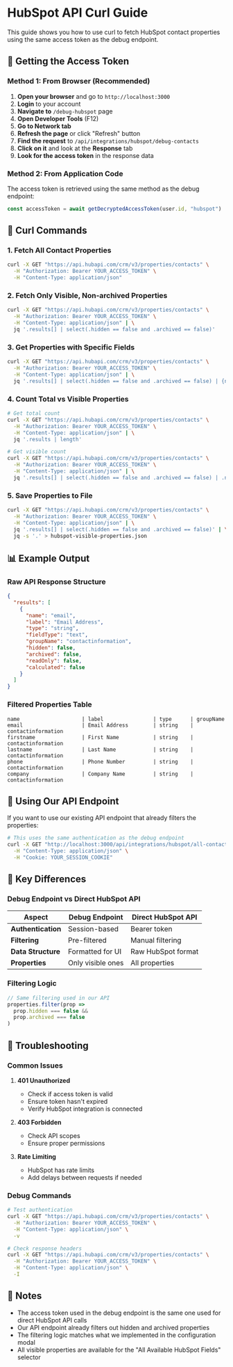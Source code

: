 # HubSpot API Curl Guide

This guide shows you how to use curl to fetch HubSpot contact properties using the same access token as the debug endpoint.

## 🔑 Getting the Access Token

### Method 1: From Browser (Recommended)
1. **Open your browser** and go to `http://localhost:3000`
2. **Login** to your account
3. **Navigate to** `/debug-hubspot` page
4. **Open Developer Tools** (F12)
5. **Go to Network tab**
6. **Refresh the page** or click "Refresh" button
7. **Find the request** to `/api/integrations/hubspot/debug-contacts`
8. **Click on it** and look at the **Response** tab
9. **Look for the access token** in the response data

### Method 2: From Application Code
The access token is retrieved using the same method as the debug endpoint:
```typescript
const accessToken = await getDecryptedAccessToken(user.id, "hubspot")
```

## 🚀 Curl Commands

### 1. Fetch All Contact Properties
```bash
curl -X GET "https://api.hubapi.com/crm/v3/properties/contacts" \
  -H "Authorization: Bearer YOUR_ACCESS_TOKEN" \
  -H "Content-Type: application/json"
```

### 2. Fetch Only Visible, Non-archived Properties
```bash
curl -X GET "https://api.hubapi.com/crm/v3/properties/contacts" \
  -H "Authorization: Bearer YOUR_ACCESS_TOKEN" \
  -H "Content-Type: application/json" | \
  jq '.results[] | select(.hidden == false and .archived == false)'
```

### 3. Get Properties with Specific Fields
```bash
curl -X GET "https://api.hubapi.com/crm/v3/properties/contacts" \
  -H "Authorization: Bearer YOUR_ACCESS_TOKEN" \
  -H "Content-Type: application/json" | \
  jq '.results[] | select(.hidden == false and .archived == false) | {name: .name, label: .label, type: .type, groupName: .groupName}'
```

### 4. Count Total vs Visible Properties
```bash
# Get total count
curl -X GET "https://api.hubapi.com/crm/v3/properties/contacts" \
  -H "Authorization: Bearer YOUR_ACCESS_TOKEN" \
  -H "Content-Type: application/json" | \
  jq '.results | length'

# Get visible count
curl -X GET "https://api.hubapi.com/crm/v3/properties/contacts" \
  -H "Authorization: Bearer YOUR_ACCESS_TOKEN" \
  -H "Content-Type: application/json" | \
  jq '.results[] | select(.hidden == false and .archived == false) | .name' | wc -l
```

### 5. Save Properties to File
```bash
curl -X GET "https://api.hubapi.com/crm/v3/properties/contacts" \
  -H "Authorization: Bearer YOUR_ACCESS_TOKEN" \
  -H "Content-Type: application/json" | \
  jq '.results[] | select(.hidden == false and .archived == false)' | \
  jq -s '.' > hubspot-visible-properties.json
```

## 📊 Example Output

### Raw API Response Structure
```json
{
  "results": [
    {
      "name": "email",
      "label": "Email Address",
      "type": "string",
      "fieldType": "text",
      "groupName": "contactinformation",
      "hidden": false,
      "archived": false,
      "readOnly": false,
      "calculated": false
    }
  ]
}
```

### Filtered Properties Table
```
name                    | label                | type      | groupName
email                   | Email Address        | string    | contactinformation
firstname               | First Name           | string    | contactinformation
lastname                | Last Name            | string    | contactinformation
phone                   | Phone Number         | string    | contactinformation
company                 | Company Name         | string    | contactinformation
```

## 🔧 Using Our API Endpoint

If you want to use our existing API endpoint that already filters the properties:

```bash
# This uses the same authentication as the debug endpoint
curl -X GET "http://localhost:3000/api/integrations/hubspot/all-contact-properties" \
  -H "Content-Type: application/json" \
  -H "Cookie: YOUR_SESSION_COOKIE"
```

## 🎯 Key Differences

### Debug Endpoint vs Direct HubSpot API

| Aspect | Debug Endpoint | Direct HubSpot API |
|--------|----------------|-------------------|
| **Authentication** | Session-based | Bearer token |
| **Filtering** | Pre-filtered | Manual filtering |
| **Data Structure** | Formatted for UI | Raw HubSpot format |
| **Properties** | Only visible ones | All properties |

### Filtering Logic
```javascript
// Same filtering used in our API
properties.filter(prop => 
  prop.hidden === false && 
  prop.archived === false
)
```

## 🚨 Troubleshooting

### Common Issues

1. **401 Unauthorized**
   - Check if access token is valid
   - Ensure token hasn't expired
   - Verify HubSpot integration is connected

2. **403 Forbidden**
   - Check API scopes
   - Ensure proper permissions

3. **Rate Limiting**
   - HubSpot has rate limits
   - Add delays between requests if needed

### Debug Commands

```bash
# Test authentication
curl -X GET "https://api.hubapi.com/crm/v3/properties/contacts" \
  -H "Authorization: Bearer YOUR_ACCESS_TOKEN" \
  -H "Content-Type: application/json" \
  -v

# Check response headers
curl -X GET "https://api.hubapi.com/crm/v3/properties/contacts" \
  -H "Authorization: Bearer YOUR_ACCESS_TOKEN" \
  -H "Content-Type: application/json" \
  -I
```

## 📝 Notes

- The access token used in the debug endpoint is the same one used for direct HubSpot API calls
- Our API endpoint already filters out hidden and archived properties
- The filtering logic matches what we implemented in the configuration modal
- All visible properties are available for the "All Available HubSpot Fields" selector 